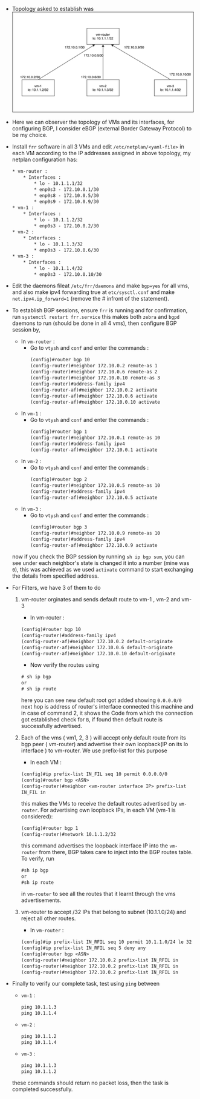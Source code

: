 * Topology asked to establish was
    ![alt text](https://github.com/alwaysiamkk/Internship/blob/main/Week%203/Week3.png "BGP Network Topology")

* Here we can observer the topology of VMs and its interfaces, for configuring BGP, I consider eBGP (external Border Gateway Protocol) to be my choice.

* Install `frr` software in all 3 VMs and edit `/etc/netplan/<yaml-file>` in each VM according to the IP addresses assigned in above topology, my netplan configuration has:
    ```
    * vm-router :
        * Interfaces : 
            * lo - 10.1.1.1/32
            * enp0s3 - 172.10.0.1/30
            * enp0s8 - 172.10.0.5/30
            * enp0s9 - 172.10.0.9/30    
    * vm-1 : 
        * Interfaces :
            * lo - 10.1.1.2/32
            * enp0s3 - 172.10.0.2/30
    * vm-2 : 
        * Interfaces :
            * lo - 10.1.1.3/32
            * enp0s3 - 172.10.0.6/30
    * vm-3 : 
        * Interfaces :
            * lo - 10.1.1.4/32
            * enp0s3 - 172.10.0.10/30
    ```

* Edit the daemons fileat `/etc/frr/daemons` and make `bgp=yes` for all vms, and also make ipv4 forwarding true at `etc/sysctl.conf` and make `net.ipv4.ip_forward=1` (remove the # infront of the statement).

* To establish BGP sessions, ensure `frr` is running and for confirmation, run `systemctl restart frr.service` this makes both `zebra` and `bgpd` daemons to run (should be done in all 4 vms), then configure BGP session by,
    * In `vm-router` :
        * Go to `vtysh` and `conf` and enter the commands :
            ```
            (config)#router bgp 10
            (config-router)#neighbor 172.10.0.2 remote-as 1
            (config-router)#neighbor 172.10.0.6 remote-as 2
            (config-router)#neighbor 172.10.0.10 remote-as 3
            (config-router)#address-family ipv4
            (config-router-af)#neighbor 172.10.0.2 activate
            (config-router-af)#neighbor 172.10.0.6 activate
            (config-router-af)#neighbor 172.10.0.10 activate
            ```
    * In `vm-1` :
        * Go to `vtysh` and `conf` and enter the commands :
            ```
            (config)#router bgp 1
            (config-router)#neighbor 172.10.0.1 remote-as 10
            (config-router)#address-family ipv4
            (config-router-af)#neighbor 172.10.0.1 activate
            ```
    * In `vm-2` :
        * Go to `vtysh` and `conf` and enter the commands :
            ```
            (config)#router bgp 2
            (config-router)#neighbor 172.10.0.5 remote-as 10
            (config-router)#address-family ipv4
            (config-router-af)#neighbor 172.10.0.5 activate
            ```
    * In `vm-3` :
        * Go to `vtysh` and `conf` and enter the commands :
            ```
            (config)#router bgp 3
            (config-router)#neighbor 172.10.0.9 remote-as 10
            (config-router)#address-family ipv4
            (config-router-af)#neighbor 172.10.0.9 activate
            ```
    now if you check the BGP session by running `sh ip bgp sum`, you can see under each neighbor's state is changed it into a number (mine was `0`), this was achieved as we used `activate` command to start exchanging the details from specified address.

* For Filters, we have 3 of them to do
    1. vm-router orginates and sends default route to vm-1 , vm-2 and vm-3
        * In vm-router :
        ```
        (config)#router bgp 10
        (config-router)#address-family ipv4
        (config-router-af)#neighbor 172.10.0.2 default-originate
        (config-router-af)#neighbor 172.10.0.6 default-originate
        (config-router-af)#neighbor 172.10.0.10 default-originate
        ```
        * Now verify the routes using
        ```
        # sh ip bgp
        or
        # sh ip route
        ```
        here you can see new default root got added showing `0.0.0.0/0` next hop is address of router's interface connected this machine and in case of command 2, it shows the Code from which the connection got established check for `B`, if found then default route is successfully advertised.
    
    2. Each of the vms ( vm1, 2, 3 ) will accept only default route from its bgp peer ( vm-router) and advertise their own loopback(IP on its lo interface ) to vm-router. 
        We use prefix-list for this purpose
        * In each VM :
        ```
        (config)#ip prefix-list IN_FIL seq 10 permit 0.0.0.0/0
        (config)#router bgp <ASN>
        (config-router)#neighbor <vm-router interface IP> prefix-list IN_FIL in
        ```
        this makes the VMs to receive the default routes advertised by `vm-router`. For advertising own loopback IPs, in each VM (vm-1 is considered):
        ```
        (config)#router bgp 1
        (config-router)#network 10.1.1.2/32 
        ```
        this command advertises the loopback interface IP into the `vm-router` from there, BGP takes care to inject into the BGP routes table. To verify, run
        ```
        #sh ip bgp
        or
        #sh ip route
        ```
        in `vm-router` to see all the routes that it learnt through the vms advertisements.
    
    3. vm-router to accept /32 IPs that belong to subnet (10.1.1.0/24) and reject all other routes.
        * In `vm-router` :
        ```
        (config)#ip prefix-list IN_RFIL seq 10 permit 10.1.1.0/24 le 32
        (config)#ip prefix-list IN_RFIL seq 5 deny any
        (config)#router bgp <ASN>
        (config-router)#neighbor 172.10.0.2 prefix-list IN_RFIL in
        (config-router)#neighbor 172.10.0.2 prefix-list IN_RFIL in
        (config-router)#neighbor 172.10.0.2 prefix-list IN_RFIL in
        ```

* Finally to verify our complete task, test using `ping` between
    * `vm-1` : 
        ```
        ping 10.1.1.3
        ping 10.1.1.4
        ```
    * `vm-2` : 
        ```
        ping 10.1.1.2
        ping 10.1.1.4
        ```
    * `vm-3` : 
        ```
        ping 10.1.1.3
        ping 10.1.1.2
        ```
    these commands should return no packet loss, then the task is completed successfully.
